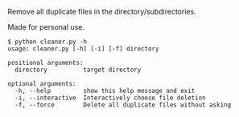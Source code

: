 Remove all duplicate files in the directory/subdirectories.

Made for personal use.

```
$ python cleaner.py -h
usage: cleaner.py [-h] [-i] [-f] directory

positional arguments:
  directory          target directory

optional arguments:
  -h, --help         show this help message and exit
  -i, --interactive  Interactively choose file deletion
  -f, --force        Delete all duplicate files without asking
```
